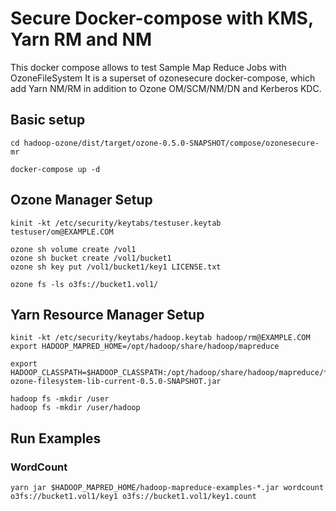 <!---
  Licensed under the Apache License, Version 2.0 (the "License");
  you may not use this file except in compliance with the License.
  You may obtain a copy of the License at

   http://www.apache.org/licenses/LICENSE-2.0

  Unless required by applicable law or agreed to in writing, software
  distributed under the License is distributed on an "AS IS" BASIS,
  WITHOUT WARRANTIES OR CONDITIONS OF ANY KIND, either express or implied.
  See the License for the specific language governing permissions and
  limitations under the License. See accompanying LICENSE file.
-->
# Secure Docker-compose with KMS, Yarn RM and NM
This docker compose allows to test Sample Map Reduce Jobs with OzoneFileSystem
It is a superset of ozonesecure docker-compose, which add Yarn NM/RM in addition
to Ozone OM/SCM/NM/DN and Kerberos KDC.

## Basic setup

```
cd hadoop-ozone/dist/target/ozone-0.5.0-SNAPSHOT/compose/ozonesecure-mr

docker-compose up -d
```

## Ozone Manager Setup

```
kinit -kt /etc/security/keytabs/testuser.keytab testuser/om@EXAMPLE.COM

ozone sh volume create /vol1
ozone sh bucket create /vol1/bucket1
ozone sh key put /vol1/bucket1/key1 LICENSE.txt

ozone fs -ls o3fs://bucket1.vol1/
```

## Yarn Resource Manager Setup
```
kinit -kt /etc/security/keytabs/hadoop.keytab hadoop/rm@EXAMPLE.COM
export HADOOP_MAPRED_HOME=/opt/hadoop/share/hadoop/mapreduce

export HADOOP_CLASSPATH=$HADOOP_CLASSPATH:/opt/hadoop/share/hadoop/mapreduce/*:/opt/ozone/share/ozone/lib/hadoop-ozone-filesystem-lib-current-0.5.0-SNAPSHOT.jar

hadoop fs -mkdir /user
hadoop fs -mkdir /user/hadoop
```

## Run Examples

### WordCount

```
yarn jar $HADOOP_MAPRED_HOME/hadoop-mapreduce-examples-*.jar wordcount o3fs://bucket1.vol1/key1 o3fs://bucket1.vol1/key1.count
```